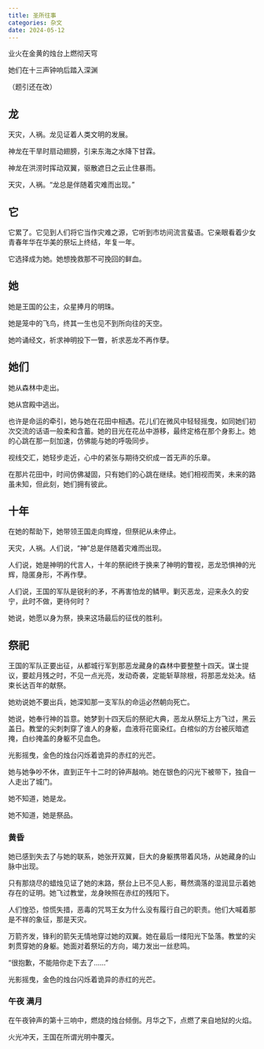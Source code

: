 ```yaml
---
title: 圣所往事
categories: 杂文
date: 2024-05-12
---
```

业火在金黄的烛台上燃彻天穹

她们在十三声钟响后踏入深渊

（题引还在改）

## 龙

天灾，人祸。龙见证着人类文明的发展。

神龙在干旱时扇动翅膀，引来东海之水降下甘霖。

神龙在洪涝时挥动双翼，驱散遮日之云止住暴雨。

天灾，人祸。“龙总是伴随着灾难而出现。”

## 它

它累了。它见到人们将它当作灾难之源，它听到市坊间流言蜚语。它亲眼看着少女青春年华在华美的祭坛上终结，年复一年。

它选择成为她。她想挽救那不可挽回的鲜血。

## 她

她是王国的公主，众星捧月的明珠。

她是笼中的飞鸟，终其一生也见不到所向往的天空。

她吟诵经文，祈求神明投下一瞥，祈求恶龙不再作孽。

## 她们

她从森林中走出。

她从宫殿中逃出。

也许是命运的牵引，她与她在花田中相遇。花儿们在微风中轻轻摇曳，如同她们初次交流的话语一般柔和含蓄。她的目光在花丛中游移，最终定格在那个身影上。她的心跳在那一刻加速，仿佛能与她的呼吸同步。

视线交汇，她轻步走近，心中的紧张与期待交织成一首无声的乐章。

在那片花田中，时间仿佛凝固，只有她们的心跳在继续。她们相视而笑，未来的路虽未知，但此刻，她们拥有彼此。

## 十年

在她的帮助下，她带领王国走向辉煌，但祭祀从未停止。

天灾，人祸。人们说，“神”总是伴随着灾难而出现。

人们说，她是神明的代言人，十年的祭祀终于换来了神明的瞥视，恶龙恐惧神的光辉，隐匿身形，不再作孽。

人们说，王国的军队是锐利的矛，不再害怕龙的鳞甲。剿灭恶龙，迎来永久的安宁，此时不做，更待何时？

她说，她愿以身为祭，换来这场最后的征伐的胜利。

## 祭祀

王国的军队正要出征，从都城行军到那恶龙藏身的森林中要整整十四天。谋士提议，要趁月残之时，不见一点光亮，发动奇袭，定能斩草除根，将那恶龙处决。结束长达百年的献祭。

她劝说她不要出兵，她深知那一支军队的命运必然朝向死亡。

她说，她奉行神的旨意。她梦到十四天后的祭祀大典，恶龙从祭坛上方飞过，黑云盖日。教堂的尖刺刺穿了谁人的身躯，血液将花窗染红。白棺似的方台被灰暗遮掩，白纱掩盖的身躯不见血色。

光影摇曳，金色的烛台闪烁着诡异的赤红的光芒。

她与她争吵不休，直到正午十二时的钟声敲响。她在银色的闪光下被带下，独自一人走出了城门。

她不知道，她是龙。

她不知道，她是祭品。

### 黄昏

她已感到失去了与她的联系，她张开双翼，巨大的身躯携带着风场，从她藏身的山脉中出现。

只有那烧尽的蜡烛见证了她的末路，祭台上已不见人影，蓦然滴落的湿润显示着她存在的证明。她飞过教堂，龙身映照在赤红的残阳下。

人们惶恐，惊慌失措，恶毒的咒骂王女为什么没有履行自己的职责。他们大喊着那是不祥的象征，那是天灾。

万箭齐发，锋利的箭矢无情地穿过她的双翼。她在最后一缕阳光下坠落。教堂的尖刺贯穿她的身躯。她面对着祭坛的方向，竭力发出一丝悲鸣。

“很抱歉，不能陪你走下去了......”

光影摇曳，金色的烛台闪烁着诡异的赤红的光芒。

### 午夜 满月

在午夜钟声的第十三响中，燃烧的烛台倾倒。月华之下，点燃了来自地狱的火焰。

火光冲天，王国在所谓光明中覆灭。